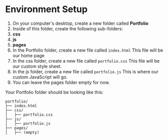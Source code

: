 # Environment Setup

1. On your computer's desktop, create a new folder called **Portfolio**
2. Inside of this folder, create the following sub-folders:
  3. **css**
  4. **js**
  5. **pages**
6. In the Portfolio folder, create a new file called ```index.html``` This file will be our home page
7. In the css folder, create a new file called ```portfolio.css``` This file will be our custom style sheet.
8. In the js folder, create a new file called ```portfolio.js``` This is where our custom JavaScript will go.
9. You can leave the pages folder empty for now.

Your Portfolio folder should be looking like this:
```
portfolio/
├── index.html
├── css/
│   ├── portfolio.css
├── js/
│   ├── portfolio.js
├── pages/
│   ├── (empty)
```